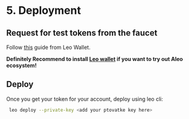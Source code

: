 # 5. Deployment

## Request for test tokens from the faucet

Follow [this](https://www.leo.app/blog/aleo-faucet) guide from Leo Wallet.

**Definitely Recommend to install [Leo wallet](https://www.leo.app/) if you want to try out Aleo ecosystem!**

## Deploy

Once you get your token for your account, deploy using leo cli:

```bash
 leo deploy --private-key <add your ptovatke key here>
```
